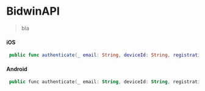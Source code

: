 # BidwinAPI

> bla

<!-- tabs:start -->

#### **iOS**

```swift
 public func authenticate(_ email: String, deviceId: String, registrationToken: String) -> SBPromise<SBBidder> 
```

#### **Android**

```kotlin
 public func authenticate(_ email: String, deviceId: String, registrationToken: String) -> SBPromise<SBBidder> 
```

<!-- tabs:end -->